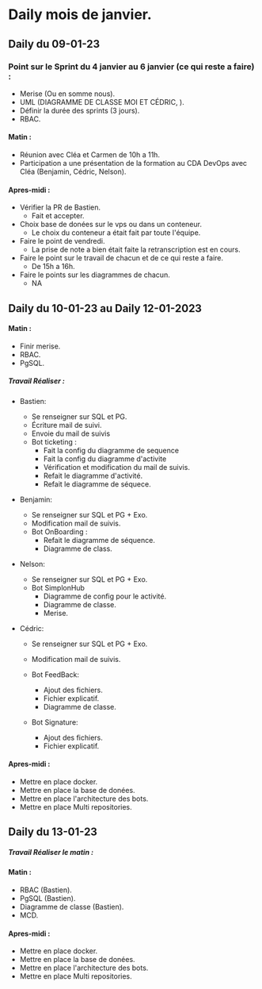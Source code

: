# Daily mois de janvier.

## Daily du 09-01-23

### Point sur le Sprint du 4 janvier au 6 janvier (ce qui reste a faire) : 

- Merise (Ou en somme nous).
- UML (DIAGRAMME DE CLASSE MOI ET CÉDRIC, ).
- Définir la durée des sprints (3 jours).
- RBAC.

#### Matin :

- Réunion avec Cléa et Carmen de 10h a 11h.
- Participation a une présentation de la formation au CDA DevOps avec Cléa (Benjamin, Cédric, Nelson).

#### Apres-midi :

- Vérifier la PR de Bastien.
    - Fait et accepter.
- Choix base de donées sur le vps ou dans un conteneur.
    - Le choix du conteneur a était fait par toute l'équipe.
- Faire le point de vendredi.
    - La prise de note a bien était faite la retranscription est en cours.
- Faire le point sur le travail de chacun et de ce qui reste a faire.
    - De 15h a 16h.
- Faire le points sur les diagrammes de chacun.
    - NA

## Daily du 10-01-23 au Daily 12-01-2023

#### Matin :

- Finir merise.
- RBAC.
- PgSQL.

##### Travail Réaliser :

- Bastien: 
    - Se renseigner sur SQL et PG.
    - Écriture mail de suivi.
    - Envoie du mail de suivis
    - Bot ticketing :
        - Fait la config du diagramme de sequence
        - Fait la config du diagramme d'activite
        - Vérification et modification du mail de suivis.
        - Refait le diagramme d'activité.
        - Refait le diagramme de séquece.
- Benjamin:
    - Se renseigner sur SQL et PG + Exo.
    - Modification mail de suivis.
    - Bot OnBoarding :
        - Refait le diagramme de séquence.
        - Diagramme de class.

- Nelson:
    - Se renseigner sur SQL et PG + Exo.
    - Bot SimplonHub
        - Diagramme de config pour le activité.
        - Diagramme de classe.
        - Merise.
- Cédric:
    - Se renseigner sur SQL et PG + Exo.
    - Modification mail de suivis.
    - Bot FeedBack: 
        - Ajout des fichiers.
        - Fichier explicatif.
        - Diagramme de classe.

    - Bot Signature:
        - Ajout des fichiers.
        - Fichier explicatif.

#### Apres-midi :

- Mettre en place docker.
- Mettre en place la base de donées.
- Mettre en place l'architecture des bots.
- Mettre en place Multi repositories.


## Daily du 13-01-23


##### Travail Réaliser le matin :

#### Matin :

- RBAC (Bastien).
- PgSQL (Bastien). 
- Diagramme de classe (Bastien).
- MCD.


#### Apres-midi :

- Mettre en place docker.
- Mettre en place la base de donées.
- Mettre en place l'architecture des bots.
- Mettre en place Multi repositories.